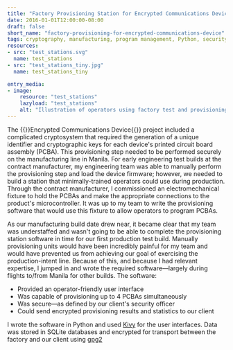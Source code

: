 ```yaml
---
title: "Factory Provisioning Station for Encrypted Communications Device (2016)"
date: 2016-01-01T12:00:00-08:00
draft: false
short_name: "factory-provisioning-for-encrypted-communications-device"
tags: cryptography, manufacturing, program management, Python, security, test
resources:
- src: "test_stations.svg"
  name: test_stations
- src: "test_stations_tiny.jpg"
  name: test_stations_tiny

entry_media:
- image:
    resource: "test_stations"
    lazyload: "test_stations"
    alt: "Illustration of operators using factory test and provisioning stations"
---
```

The {{<scrollanchor href="#encrypted-communications-device">}}Encrypted Communications Device{{</scrollanchor>}} project included a complicated cryptosystem that required the generation of a unique identifier and cryptographic keys for each device's printed circuit board assembly (PCBA). This provisioning step needed to be performed securely on the manufacturing line in Manila. For early engineering test builds at the contract manufacturer, my engineering team was able to manually perform the provisioning step and load the device firmware; however, we needed to build a station that minimally-trained operators could use during production. Through the contract manufacturer, I commissioned an electromechanical fixture to hold the PCBAs and make the appropriate connections to the product's microcontroller. It was up to my team to write the provisioning software that would use this fixture to allow operators to program PCBAs.

As our manufacturing build date drew near, it became clear that my team was understaffed and wasn't going to be able to complete the provisioning station software in time for our first production test build. Manually provisioning units would have been incredibly painful for my team and would have prevented us from achieving our goal of exercising the production-intent line. Because of this, and because I had relevant expertise, I jumped in and wrote the required software&mdash;largely during flights to/from Manila for other builds. The software:

* Provided an operator-friendly user interface
* Was capable of provisioning up to 4 PCBAs simultaneously
* Was secure&mdash;as defined by our client's security officer
* Could send encrypted provisioning results and statistics to our client

I wrote the software in Python and used [Kivy](https://kivy.org/) for the user interfaces. Data was stored in SQLite databases and encrypted for transport between the factory and our client using [gpg2](https://www.gnupg.org/)
